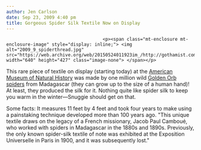 ```yaml
---
author: Jen Carlson
date: Sep 23, 2009 4:40 pm
title: Gorgeous Spider Silk Textile Now on Display
---
```


	
										<p><span class="mt-enclosure mt-enclosure-image" style="display: inline;"> <img alt="2009_9_spiderthread.jpg" src="https://web.archive.org/web/20150524011923im_/http://gothamist.com/attachments/arts_jen/2009_9_spiderthread.jpg" width="640" height="427" class="image-none"> </span></p>

<p>This rare piece of textile on display (starting today) at the <a href="https://web.archive.org/web/20150524011923/http://www.amnh.org/exhibitions/spidersilk/?src=h_h">American Museum of Natural History</a> was made by one million wild <a href="https://web.archive.org/web/20150524011923/http://www.nytimes.com/2009/09/23/arts/design/23spiders.html?partner=rss&amp;emc=rss">Golden Orb spiders</a> from Madagascar (they can grow up to the size of a human hand)! At least, they produced the silk for it. Nothing quite like spider silk to keep you warm in the winter&#x2014;Snuggie should get on that.</p>

<p>Some facts: It measures 11 feet by 4 feet and took four years to make using a painstaking technique developed more than 100 years ago. &quot;This unique textile draws on the legacy of a French missionary, Jacob Paul Cambou&#xE9;, who worked with spiders in Madagascar in the 1880s and 1890s. Previously, the only known spider-silk textile of note was exhibited at the Exposition Universelle in Paris in 1900, and it was subsequently lost.&quot;</p>					
										
									
				
